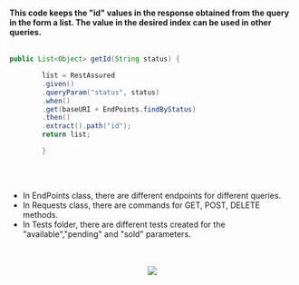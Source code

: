 #### This code keeps the "id" values in the response obtained from the query in the form a list. The value in the desired index can be used in other queries.
```java

public List<Object> getId(String status) {

        list = RestAssured
        .given()
        .queryParam("status", status)
        .when()
        .get(baseURI + EndPoints.findByStatus)
        .then()
        .extract().path("id");
        return list;

        }
```
<br><br>
- In EndPoints class, there are different endpoints for different queries.
- In Requests class, there are commands for GET, POST, DELETE methods.
- In Tests folder, there are different tests created for the "available","pending" and "sold" parameters.
<br><br><br>
 <p align="center">
 <img src="https://user-images.githubusercontent.com/107454207/219943734-bd3fd67e-7a72-4ea8-9816-03ef9dcb2c19.png"/>
  </p>






